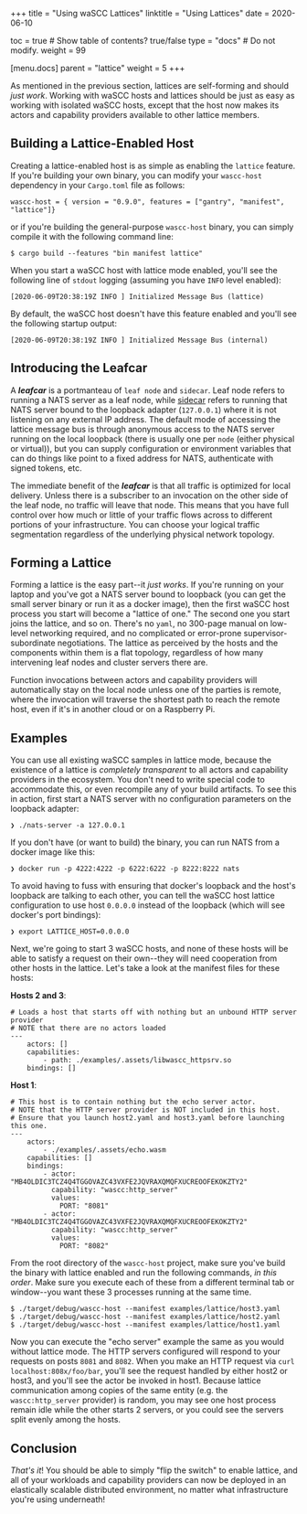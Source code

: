 +++
title = "Using waSCC Lattices"
linktitle = "Using Lattices"
date = 2020-06-10

toc = true  # Show table of contents? true/false
type = "docs"  # Do not modify.
weight = 99

[menu.docs]
  parent = "lattice"
  weight = 5
+++

As mentioned in the previous section, lattices are self-forming and should _just work_. Working with waSCC hosts and lattices should be just as easy as working with isolated waSCC hosts, except that the host now makes its actors and capability providers available to other lattice members.

## Building a Lattice-Enabled Host

Creating a lattice-enabled host is as simple as enabling the `lattice` feature. If you're building your own binary, you can modify your `wascc-host` dependency in your `Cargo.toml` file as follows:

```
wascc-host = { version = "0.9.0", features = ["gantry", "manifest", "lattice"]}
```

or if you're building the general-purpose `wascc-host` binary, you can simply compile it with the following command line:

```
$ cargo build --features "bin manifest lattice"
```

When you start a waSCC host with lattice mode enabled, you'll see the following line of `stdout` logging (assuming you have `INFO` level enabled):

```
[2020-06-09T20:38:19Z INFO ] Initialized Message Bus (lattice)
```

By default, the waSCC host doesn't have this feature enabled and you'll see the following startup output:

```
[2020-06-09T20:38:19Z INFO ] Initialized Message Bus (internal)
```

## Introducing the Leafcar

A **_leafcar_** is a portmanteau of `leaf node` and `sidecar`. Leaf node refers to running a NATS server as a leaf node, while [sidecar](https://www.oreilly.com/library/view/designing-distributed-systems/9781491983638/ch02.html) refers to running that NATS server bound to the loopback adapter (`127.0.0.1`) where it is not listening on any external IP address. The default mode of accessing the lattice message bus is through anonymous access to the NATS server running on the local loopback (there is usually one per `node` (either physical or virtual)), but you can supply configuration or environment variables that can do things like point to a fixed address for NATS, authenticate with signed tokens, etc.

The immediate benefit of the **_leafcar_** is that all traffic is optimized for local delivery. Unless there is a subscriber to an invocation on the other side of the leaf node, no traffic will leave that node. This means that you have full control over how much or little of your traffic flows across to different portions of your infrastructure. You can choose your logical traffic segmentation regardless of the underlying physical network topology.

## Forming a Lattice

Forming a lattice is the easy part--it _just works_. If you're running on your laptop and you've got a NATS server bound to loopback (you can get the small server binary or run it as a docker image), then the first waSCC host process you start will become a "lattice of one." The second one you start joins the lattice, and so on. There's no `yaml`, no 300-page manual on low-level networking required, and no complicated or error-prone supervisor-subordinate negotiations. The lattice as perceived by the hosts and the components within them is a flat topology, regardless of how many intervening leaf nodes and cluster servers there are.

Function invocations between actors and capability providers will automatically stay on the local node unless one of the parties is remote, where the invocation will traverse the shortest path to reach the remote host, even if it's in another cloud or on a Raspberry Pi.

## Examples

You can use all existing waSCC samples in lattice mode, because the existence of a lattice is _completely transparent_ to all actors and capability providers in the ecosystem. You don't need to write special code to accommodate this, or even recompile any of your build artifacts. To see this in action, first start a NATS server with no configuration parameters on the loopback adapter:

```
❯ ./nats-server -a 127.0.0.1
```

If you don't have (or want to build) the binary, you can run NATS from a docker image like this:

```
❯ docker run -p 4222:4222 -p 6222:6222 -p 8222:8222 nats
```

To avoid having to fuss with ensuring that docker's loopback and the host's loopback are talking to each other, you can tell the waSCC host lattice configuration to use host `0.0.0.0` instead of the loopback (which will see docker's port bindings):

```
❯ export LATTICE_HOST=0.0.0.0
```

Next, we're going to start 3 waSCC hosts, and none of these hosts will be able to satisfy a request on their own--they will need cooperation from other hosts in the lattice. Let's take a look at the manifest files for these hosts:

**Hosts 2 and 3**:

```
# Loads a host that starts off with nothing but an unbound HTTP server provider
# NOTE that there are no actors loaded
---
    actors: []   
    capabilities:        
        - path: ./examples/.assets/libwascc_httpsrv.so
    bindings: []
```

**Host 1**:

```
# This host is to contain nothing but the echo server actor.
# NOTE that the HTTP server provider is NOT included in this host.
# Ensure that you launch host2.yaml and host3.yaml before launching this one.
---
    actors:
        - ./examples/.assets/echo.wasm
    capabilities: []
    bindings:
        - actor: "MB4OLDIC3TCZ4Q4TGGOVAZC43VXFE2JQVRAXQMQFXUCREOOFEKOKZTY2"
          capability: "wascc:http_server"
          values:
            PORT: "8081"
        - actor: "MB4OLDIC3TCZ4Q4TGGOVAZC43VXFE2JQVRAXQMQFXUCREOOFEKOKZTY2"
          capability: "wascc:http_server"
          values:
            PORT: "8082"
```

From the root directory of the `wascc-host` project, make sure you've build the binary with lattice enabled and run the following commands, _in this order_. Make sure you execute each of these from a different terminal tab or window--you want these 3 processes running at the same time.

```
$ ./target/debug/wascc-host --manifest examples/lattice/host3.yaml
$ ./target/debug/wascc-host --manifest examples/lattice/host2.yaml
$ ./target/debug/wascc-host --manifest examples/lattice/host1.yaml
```

Now you can execute the "echo server" example the same as you would without lattice mode. The HTTP servers configured will respond to your requests on posts `8081` and `8082`. When you make an HTTP request via `curl localhost:808x/foo/bar`, you'll see the request handled by either host2 or host3, and you'll see the actor be invoked in host1. Because lattice communication among copies of the same entity (e.g. the `wascc:http_server` provider) is random, you may see one host process remain idle while the other starts 2 servers, or you could see the servers split evenly among the hosts.

## Conclusion

_That's it_! You should be able to simply "flip the switch" to enable lattice, and all of your workloads and capability providers can now be deployed in an elastically scalable distributed environment, no matter what infrastructure you're using underneath!
